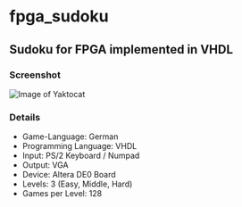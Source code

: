 # fpga_sudoku
## Sudoku for FPGA implemented in VHDL

### Screenshot
![Image of Yaktocat](https://github.com/albertschulz/fpga_sudoku/blob/793da32368eec9ba753ce7c4eabdfcb84e77a38b/Screenshot/main.jpeg)

### Details
- Game-Language: German
- Programming Language: VHDL
- Input: PS/2 Keyboard / Numpad
- Output: VGA
- Device: Altera DE0 Board
- Levels: 3 (Easy, Middle, Hard)
- Games per Level: 128
